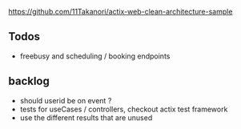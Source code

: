 https://github.com/11Takanori/actix-web-clean-architecture-sample

## Todos

- freebusy and scheduling / booking endpoints

## backlog

- should userid be on event ?
- tests for useCases / controllers, checkout actix test framework
- use the different results that are unused
